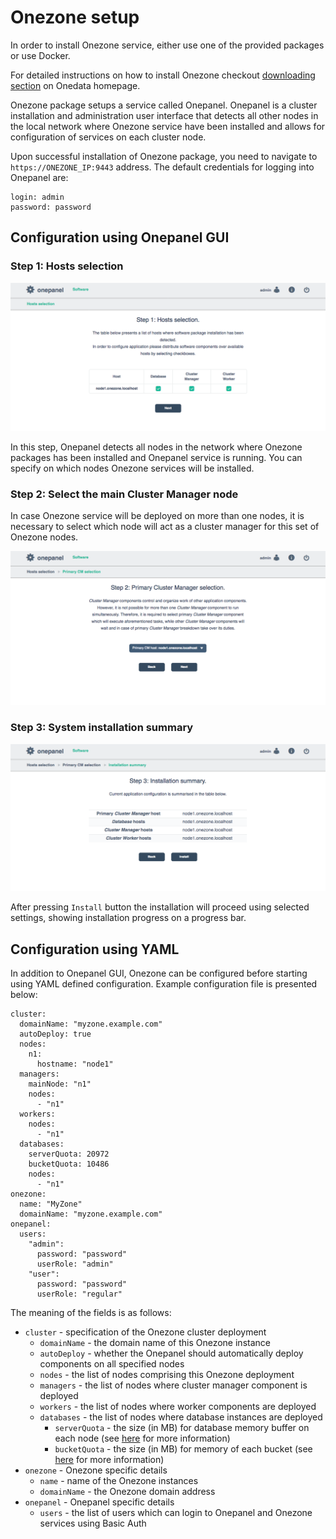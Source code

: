 # Onezone setup

<!-- toc -->

In order to install Onezone service, either use one of the provided
packages or use Docker.

For detailed instructions on how to install Onezone checkout
[downloading section](../getting_started/downloading_onedata.md) on
Onedata homepage.

Onezone package setups a service called Onepanel. Onepanel is a cluster
installation and administration user interface that detects all other nodes in
the local network where Onezone service have been installed and allows for
configuration of services on each cluster node.

Upon successful installation of Onezone package, you need to navigate to
`https://ONEZONE_IP:9443` address. The default credentials for logging into Onepanel
are:
~~~
login: admin
password: password
~~~

## Configuration using Onepanel GUI

### Step 1: Hosts selection

<p align="center"><img src="../img/admin/oz_step1_host_selection.png"></p>

In this step, Onepanel detects all nodes in the network where Onezone packages
has been installed and Onepanel service is running. You can specify on which
nodes Onezone services will be installed.

### Step 2: Select the main Cluster Manager node
In case Onezone service will be deployed on more than one nodes, it is necessary
to select which node will act as a cluster manager for this set of Onezone nodes.

<p align="center"><img src="../img/admin/oz_step2_primary_cm_selection.png"></p>

<!--

### Step 2: Application ports check

In order to work properly, Onezone needs a number of [ports](./firewall_setup.md)
open on the machine. In this step Onezone ensures that all needed ports are open.

<p align="center"><img src="../img/admin/oz_step3_ports_check.png"></p> -->


### Step 3: System installation summary

<p align="center"><img src="../img/admin/oz_step4_install_summary.png"></p>

After pressing `Install` button the installation will proceed using selected
settings, showing installation progress on a progress bar.


## Configuration using YAML
In addition to Onepanel GUI, Onezone can be configured before starting using
YAML defined configuration. Example configuration file is presented below:

```
cluster:
  domainName: "myzone.example.com"
  autoDeploy: true
  nodes:
    n1:
      hostname: "node1"
  managers:
    mainNode: "n1"
    nodes:
      - "n1"
  workers:
    nodes:
      - "n1"
  databases:
    serverQuota: 20972
    bucketQuota: 10486
    nodes:
      - "n1"
onezone:
  name: "MyZone"
  domainName: "myzone.example.com"
onepanel:
  users:
    "admin":
      password: "password"
      userRole: "admin"
    "user":
      password: "password"
      userRole: "regular"
```

The meaning of the fields is as follows:
* `cluster` - specification of the Onezone cluster deployment
  * `domainName` - the domain name of this Onezone instance
  * `autoDeploy` - whether the Onepanel should automatically deploy components on all specified nodes
  * `nodes` - the list of nodes comprising this Onezone deployment
  * `managers` - the list of nodes where cluster manager component is deployed
  * `workers` - the list of nodes where worker components are deployed
  * `databases` - the list of nodes where database instances are deployed
    * `serverQuota` - the size (in MB) for database memory buffer on each node (see [here](http://docs.couchbase.com/admin/admin/Concepts/concept-ramQuota.html) for more information)
    * `bucketQuota` - the size (in MB) for memory of each bucket (see [here](http://docs.couchbase.com/admin/admin/Concepts/concept-ramQuota.html) for more information)
* `onezone` - Onezone specific details
  * `name` - name of the Onezone instances
  * `domainName` - the Onezone domain address
* `onepanel` - Onepanel specific details
  * `users` - the list of users which can login to Onepanel and Onezone services using Basic Auth
